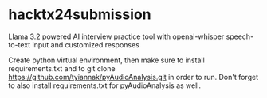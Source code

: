 # hacktx24submission
Llama 3.2 powered AI interview practice tool with openai-whisper speech-to-text input and customized responses

Create python virtual environment, then make sure to install requirements.txt and to 
git clone https://github.com/tyiannak/pyAudioAnalysis.git in order to run. 
Don't forget to also install requirements.txt for pyAudioAnalysis as well.
